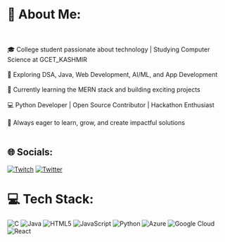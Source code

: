 # 💫 About Me:<br><br>
🎓 College student passionate about technology | Studying Computer Science at GCET_KASHMIR<br><br>
🌟 Exploring DSA, Java, Web Development, AI/ML, and App Development<br><br>
🚀 Currently learning the MERN stack and building exciting projects<br><br>
💻 Python Developer | Open Source Contributor | Hackathon Enthusiast<br><br>
🌱 Always eager to learn, grow, and create impactful solutions<br><br>

## 🌐 Socials:
[![Twitch](https://img.shields.io/badge/Twitch-%239146FF.svg?logo=Twitch&logoColor=white)](https://twitch.tv/Ishfaq_24) [![Twitter](https://img.shields.io/badge/Twitter-%231DA1F2.svg?logo=Twitter&logoColor=white)](https://twitter.com/Ishfaqknows) 

# 💻 Tech Stack:
![C](https://img.shields.io/badge/c-%2300599C.svg?style=for-the-badge&logo=c&logoColor=white) ![Java](https://img.shields.io/badge/java-%23ED8B00.svg?style=for-the-badge&logo=java&logoColor=white) ![HTML5](https://img.shields.io/badge/html5-%23E34F26.svg?style=for-the-badge&logo=html5&logoColor=white) ![JavaScript](https://img.shields.io/badge/javascript-%23323330.svg?style=for-the-badge&logo=javascript&logoColor=%23F7DF1E) ![Python](https://img.shields.io/badge/python-3670A0?style=for-the-badge&logo=python&logoColor=ffdd54) ![Azure](https://img.shields.io/badge/azure-%230072C6.svg?style=for-the-badge&logo=azure-devops&logoColor=white) ![Google Cloud](https://img.shields.io/badge/Google%20Cloud-%234285F4.svg?style=for-the-badge&logo=google-cloud&logoColor=white) ![React](https://img.shields.io/badge/react-%2320232a.svg?style=for-the-badge&logo=react&logoColor=%2361DAFB)



<!-- Proudly created with GPRM ( https://gprm.itsvg.in ) -->
